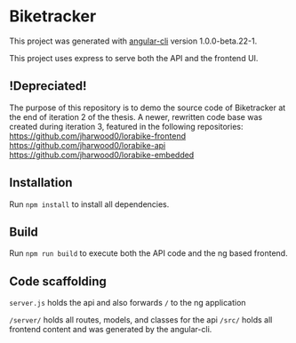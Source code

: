 # Biketracker

This project was generated with [angular-cli](https://github.com/angular/angular-cli) version 1.0.0-beta.22-1.

This project uses express to serve both the API and the frontend UI.

## !Depreciated!
The purpose of this repository is to demo the source code of Biketracker at the end of iteration 2 of the thesis. A newer, rewritten code base was created during iteration 3, featured in the following repositories:
https://github.com/jharwood0/lorabike-frontend
https://github.com/jharwood0/lorabike-api
https://github.com/jharwood0/lorabike-embedded

## Installation
Run ``npm install`` to install all dependencies.

## Build
Run ``npm run build`` to execute both the API code and the ng based frontend.

## Code scaffolding
``server.js`` holds the api and also forwards ``/`` to the ng application

``/server/`` holds all routes, models, and classes for the api
``/src/`` holds all frontend content and was generated by the angular-cli.
